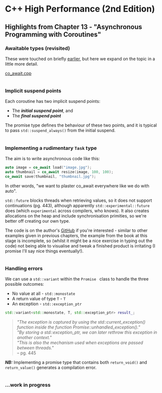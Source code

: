 # C++ High Performance (2nd Edition)

## Highlights from Chapter 13 - "Asynchronous Programming with Coroutines"

### Awaitable types (revisited)
These were touched on briefly [earlier](../Chapter%2012%20-%20Coroutines%20and%20Lazy%20Generators/README.md#keywords), but here we expand on the topic in a little more detail.

[co_await.cpp](co_await.cpp)

#
### Implicit suspend points
Each coroutine has two implicit suspend points:
* The __*initial suspend point*__, and
* The __*final suspend point*__

The promise type defines the behaviour of these two points, and it is typical to pass `std::suspend_always()` from the initial suspend.

#
### Implementing a rudimentary `Task` type
The aim is to write asynchronous code like this:
```cpp
auto image = co_await load("image.jpg");
auto thumbnail = co_await resize(image, 100, 100);
co_await save(thumbnail, "thumbnail.jpg");
```
In other words, "we want to plaster co_await everywhere like we do with auto".

`std::future` blocks threads when retrieving values, so it does not support continuations (pg. 443), although apparently `std::experimental::future` does (which `experimental` across compilers, who knows). It also creates allocations on the heap and include synchronisation primities, so we're better off creating our own type.

The code is on the author's [GitHub](https://github.com/PacktPublishing/Cpp-High-Performance-Second-Edition/blob/master/Chapter13/task.h) if you're interested - similar to other examples given in previous chapters, the example from the book at this stage is incomplete, so (whilst it might be a nice exercise in typing out the code) not being able to visualise and tweak a finished product is irritating (I promise I'll say nice things eventually!).

#

### Handling errors
We can use a `std::variant` within the `Promise ` class to handle the three possible outcomes:
* No value at all - `std::monostate`
* A return value of type `T` - `T`
* An exception - `std::exception_ptr`

```cpp
std::variant<std::monostate, T, std::exception_ptr> result_;
```
>_"The exception is captured by using the std::current_exception() function inside the function Promise::unhandled_exception()."_<br>
> _"By storing a std::exception_ptr, we can later rethrow this exception in another context."_<br>
> _"This is also the mechanism used when exceptions are passed between threads."_<br>
> – pg. 445

__*NB:*__ Implementing a promise type that contains both `return_void()` and `return_value()` generates a compilation error.

#
### ...work in progress
